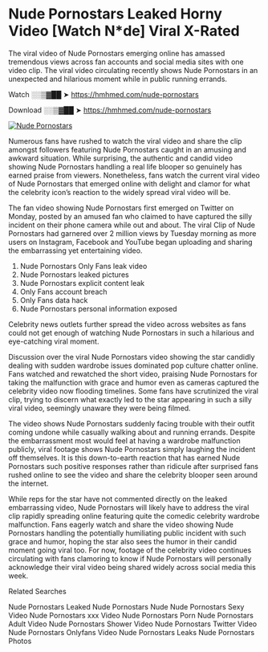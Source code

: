 ﻿# Nude Pornostars Leaked Horny Video [Watch N*de] Viral X-Rated

The viral video of ﻿Nude Pornostars emerging online has amassed tremendous views across fan accounts and social media sites with one video clip. The viral video circulating recently shows ﻿Nude Pornostars in an unexpected and hilarious moment while in public running errands. 

Watch ░░▒▓██ ➤ https://hmhmed.com/nude-pornostars

Download ░░▒▓██ ➤ https://hmhmed.com/nude-pornostars

[![Nude Pornostars](https://i.imgur.com/dJHk4Zq.gif)](https://hmhmed.com/nude-pornostars)

Numerous fans have rushed to watch the viral video and share the clip amongst followers featuring ﻿Nude Pornostars caught in an amusing and awkward situation. While surprising, the authentic and candid video showing ﻿Nude Pornostars handling a real life blooper so genuinely has earned praise from viewers. Nonetheless, fans watch the current viral video of ﻿Nude Pornostars that emerged online with delight and clamor for what the celebrity icon’s reaction to the widely spread viral video will be.

The fan video showing ﻿Nude Pornostars first emerged on Twitter on Monday, posted by an amused fan who claimed to have captured the silly incident on their phone camera while out and about. The viral Clip of ﻿Nude Pornostars had garnered over 2 million views by Tuesday morning as more users on Instagram, Facebook and YouTube began uploading and sharing the embarrassing yet entertaining video. 

1. ﻿Nude Pornostars Only Fans leak video
2. ﻿Nude Pornostars leaked pictures
3. ﻿Nude Pornostars explicit content leak
4. Only Fans account breach
5. Only Fans data hack
6. ﻿Nude Pornostars personal information exposed

Celebrity news outlets further spread the video across websites as fans could not get enough of watching ﻿Nude Pornostars in such a hilarious and eye-catching viral moment. 

Discussion over the viral ﻿Nude Pornostars video showing the star candidly dealing with sudden wardrobe issues dominated pop culture chatter online. Fans watched and rewatched the short video, praising ﻿Nude Pornostars for taking the malfunction with grace and humor even as cameras captured the celebrity video now flooding timelines. Some fans have scrutinized the viral clip, trying to discern what exactly led to the star appearing in such a silly viral video, seemingly unaware they were being filmed.

The video shows ﻿Nude Pornostars suddenly facing trouble with their outfit coming undone while casually walking about and running errands. Despite the embarrassment most would feel at having a wardrobe malfunction publicly, viral footage shows ﻿Nude Pornostars simply laughing the incident off themselves. It is this down-to-earth reaction that has earned ﻿Nude Pornostars such positive responses rather than ridicule after surprised fans rushed online to see the video and share the celebrity blooper seen around the internet.  

While reps for the star have not commented directly on the leaked embarrassing video, ﻿Nude Pornostars will likely have to address the viral clip rapidly spreading online featuring quite the comedic celebrity wardrobe malfunction. Fans eagerly watch and share the video showing ﻿Nude Pornostars handling the potentially humiliating public incident with such grace and humor, hoping the star also sees the humor in their candid moment going viral too. For now, footage of the celebrity video continues circulating with fans clamoring to know if ﻿Nude Pornostars will personally acknowledge their viral video being shared widely across social media this week.

Related Searches

﻿Nude Pornostars Leaked
﻿Nude Pornostars Nude
﻿Nude Pornostars Sexy Video
﻿Nude Pornostars xxx Video
﻿Nude Pornostars Porn
﻿Nude Pornostars Adult Video
﻿Nude Pornostars Shower Video
﻿Nude Pornostars Twitter Video
﻿Nude Pornostars Onlyfans Video
﻿Nude Pornostars Leaks
﻿Nude Pornostars Photos